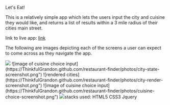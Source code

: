 Let's Eat!

This is a relatively simple app which lets the users input the city and cuisine they
would like, and returns a list of results within a 3 mile radius of their cities main street.

link to live app: <a href="https://thinkfulgrandon.github.io/restaurant-finder/">link</a>

The following are images depicting each of the screens a user can expect to come across
as they navigate the app.

<img src="..photos/homepage-screenshot.png">
![image of cuisine choice input](https://ThinkfulGrandon.github.com/restaurant-finder/photos/city-state-screenshot.png")
![rendered cities](https://ThinkfulGrandon.github.com/restaurant-finder/photos/city-render-screenshot.png")
![image of cuisine choice input](https://ThinkfulGrandon.github.com/restaurant-finder/photos/cuisine-choice-screenshot.png")
<img src=(https://ThinkfulGrandon/restaurant-finder/photos/rendered-choices-screenshot.png)


stacks used:
    HTML5
    CSS3
    Jquery
